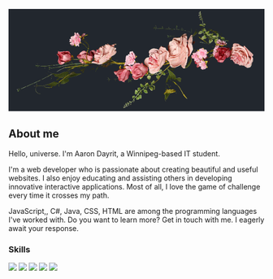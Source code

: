 <!-- # Aaron Dayrit - Blog

## [CLICK HERE](https://aarondayrit.github.io/Blog-Website/FINAL-PROJECT/index.html) To view my website!

This is my portfolio representing who I am and topics and interests I find to have a significance in life.
## Persona
    
* Readers Name -Hambo Balogna
* Demographic - Matured young adult
* Location - Winnipeg Manitoba
* Job/Role - Personal Trainer
* Favorite activity - Bicep curls
* Purpose of reading - Explore my interests and relate to personal experiences

## Access
It will be listed in a professional GitHub repository used for reference materials for job applications. -->
![Lights](components/img2.png "Lights")

## About me

Hello, universe. I'm Aaron Dayrit, a Winnipeg-based IT student.

I'm a web developer who is passionate about creating beautiful and useful websites. I also enjoy educating and assisting others in developing innovative interactive applications. Most of all, I love the game of challenge every time it crosses my path.

JavaScript,, C#, Java, CSS, HTML are among the programming languages I've worked with. Do you want to learn more? Get in touch with me. I eagerly await your response.

### Skills

![](https://img.shields.io/badge/code-javascript-informational?style=for-the-badge&logo=javascript&logoColor=white&color=c0de2a)
![](https://img.shields.io/badge/code-c%23-informational?style=for-the-badge&logo=csharp&logoColor=white&color=c0de2a)
![](https://img.shields.io/badge/code-java-informational?style=for-the-badge&logo=java&logoColor=white&color=c0de2a)
![](https://img.shields.io/badge/web-html-informational?style=for-the-badge&logo=html5&logoColor=white&color=c0de2a)
![](https://img.shields.io/badge/web-css-informational?style=for-the-badge&logo=css3&logoColor=white&color=c0de2a)


